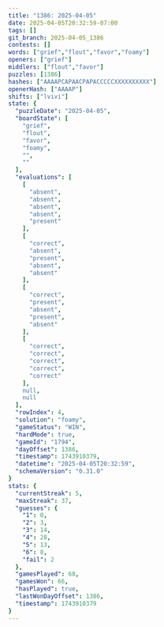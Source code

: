 ```yaml
---
title: "1386: 2025-04-05"
date: 2025-04-05T20:32:59-07:00
tags: []
git_branch: 2025-04-05_1386
contests: []
words: ["grief","flout","favor","foamy"]
openers: ["grief"]
middlers: ["flout","favor"]
puzzles: [1386]
hashes: ["AAAAPCAPAACPAPACCCCCXXXXXXXXXX"]
openerHash: ["AAAAP"]
shifts: ["lvivi"]
state: {
  "puzzleDate": "2025-04-05",
  "boardState": [
    "grief",
    "flout",
    "favor",
    "foamy",
    "",
    ""
  ],
  "evaluations": [
    [
      "absent",
      "absent",
      "absent",
      "absent",
      "present"
    ],
    [
      "correct",
      "absent",
      "present",
      "absent",
      "absent"
    ],
    [
      "correct",
      "present",
      "absent",
      "present",
      "absent"
    ],
    [
      "correct",
      "correct",
      "correct",
      "correct",
      "correct"
    ],
    null,
    null
  ],
  "rowIndex": 4,
  "solution": "foamy",
  "gameStatus": "WIN",
  "hardMode": true,
  "gameId": "1794",
  "dayOffset": 1386,
  "timestamp": 1743910379,
  "datetime": "2025-04-05T20:32:59",
  "schemaVersion": "0.31.0"
}
stats: {
  "currentStreak": 5,
  "maxStreak": 37,
  "guesses": {
    "1": 0,
    "2": 3,
    "3": 14,
    "4": 28,
    "5": 13,
    "6": 8,
    "fail": 2
  },
  "gamesPlayed": 68,
  "gamesWon": 66,
  "hasPlayed": true,
  "lastWonDayOffset": 1386,
  "timestamp": 1743910379
}
---
```

<!-- more -->

